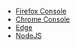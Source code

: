  * [Firefox Console](https://firefox-source-docs.mozilla.org/devtools-user/browser_console/index.html)
 * [Chrome Console](https://developer.chrome.com/docs/devtools/console/)
 * [Edge](https://learn.microsoft.com/en-us/microsoft-edge/devtools-guide-chromium/console/)
 * [NodeJS](https://nodejs.org/de)
 